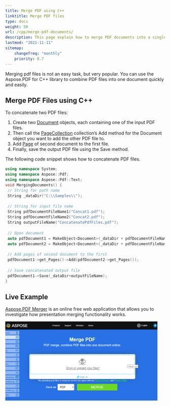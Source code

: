 ```yaml
---
title: Merge PDF using C++
linktitle: Merge PDF files
type: docs
weight: 50
url: /cpp/merge-pdf-documents/
description: This page explain how to merge PDF documents into a single PDF file with C++.
lastmod: "2021-11-11"
sitemap:
    changefreq: "monthly"
    priority: 0.7
---
```


Merging pdf files is not an easy task, but very popular. You can use the Aspose.PDF for C++  library to combine PDF files into one document quickly and easily.

## Merge PDF Files using C++

To concatenate two PDF files:

1. Create two [Document](https://apireference.aspose.com/pdf/cpp/class/aspose.pdf.document)  objects, each containing one of the input PDF files.
1. Then call the [PageCollection](https://apireference.aspose.com/pdf/cpp/class/aspose.pdf.page_collection) collection’s Add method for the Document object you want to add the other PDF file to.
1. Add [Page](https://apireference.aspose.com/pdf/cpp/class/aspose.pdf.page) of second document to the first file.
1. Finally, save the output PDF file using the Save method.

The following code snippet shows how to concatenate PDF files.

```cpp
using namespace System;
using namespace Aspose::Pdf;
using namespace Aspose::Pdf::Text;
void MergingDocuments() {
 // String for path name
 String _dataDir("C:\\Samples\\");

 // String for input file name
 String pdfDocumentFileName1("Concat1.pdf");
 String pdfDocumentFileName2("Concat2.pdf");
 String outputFileName("ConcatenatePdfFiles.pdf");

 // Open document
 auto pdfDocument1 = MakeObject<Document>(_dataDir + pdfDocumentFileName1);
 auto pdfDocument2 = MakeObject<Document>(_dataDir + pdfDocumentFileName2);

 // Add pages of second document to the first
 pdfDocument1->get_Pages()->Add(pdfDocument2->get_Pages());

 // Save concatenated output file
 pdfDocument1->Save(_dataDir+outputFileName);
}
```

## Live Example

[Aspose.PDF Merger](https://products.aspose.app/pdf/merger) is an online free web application that allows you to investigate how presentation merging functionality works.

[![Aspose.PDF Merger](merger.png)](https://products.aspose.app/pdf/merger)
